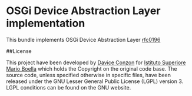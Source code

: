 # OSGi Device Abstraction Layer implementation

This bundle implements OSGi Device Abstraction Layer [rfc0196](https://github.com/osgi/design/raw/master/rfcs/rfc0196/)

##License

This project have been developed by [Davice Conzon](https://github.com/codavide) for [Istituto Superiore Mario Boella](http://www.ismb.it/) which holds the Copyright on the original code base.
The source code, unless specified otherwise in specific files, have been released under the GNU Lesser General Public License (LGPL) version 3.
LGPL conditions can be found on the GNU website.
